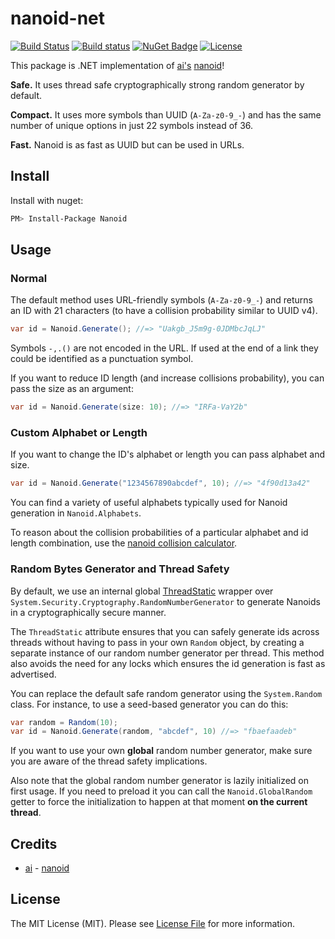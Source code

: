 # nanoid-net
[![Build Status](https://travis-ci.org/codeyu/nanoid-net.svg?branch=master)](https://travis-ci.org/codeyu/nanoid-net) [![Build status](https://ci.appveyor.com/api/projects/status/i1ni7r193fs4t9tq/branch/master?svg=true)](https://ci.appveyor.com/project/codeyu/nanoid-net/branch/master)
[![NuGet Badge](https://buildstats.info/nuget/Nanoid)](https://www.nuget.org/packages/Nanoid/) 
[![License](https://img.shields.io/badge/license-MIT%20License-blue.svg)](LICENSE)

This package is .NET implementation of [ai's](https://github.com/ai) [nanoid](https://github.com/ai/nanoid)!

**Safe.** It uses thread safe cryptographically strong random generator by default.

**Compact.** It uses more symbols than UUID (`A-Za-z0-9_-`)
and has the same number of unique options in just 22 symbols instead of 36.

**Fast.** Nanoid is as fast as UUID but can be used in URLs.

## Install

Install with nuget:

``` sh
PM> Install-Package Nanoid
```

## Usage

### Normal

The default method uses URL-friendly symbols (`A-Za-z0-9_-`) and returns an ID
with 21 characters (to have a collision probability similar to UUID v4).

```cs
var id = Nanoid.Generate(); //=> "Uakgb_J5m9g-0JDMbcJqLJ"
```

Symbols `-,.()` are not encoded in the URL. If used at the end of a link
they could be identified as a punctuation symbol.

If you want to reduce ID length (and increase collisions probability),
you can pass the size as an argument:

```cs
var id = Nanoid.Generate(size: 10); //=> "IRFa-VaY2b"
```

### Custom Alphabet or Length

If you want to change the ID's alphabet or length
you can pass alphabet and size.

```cs
var id = Nanoid.Generate("1234567890abcdef", 10); //=> "4f90d13a42"
```

You can find a variety of useful alphabets typically used for
Nanoid generation in `Nanoid.Alphabets`.

To reason about the collision probabilities of a particular
alphabet and id length combination, use the [nanoid collision calculator](https://zelark.github.io/nano-id-cc/).

### Random Bytes Generator and Thread Safety

By default, we use an internal global [ThreadStatic](https://learn.microsoft.com/en-us/dotnet/api/system.threadstaticattribute?view=net-8.0&redirectedfrom=MSDN)
wrapper over `System.Security.Cryptography.RandomNumberGenerator` to generate Nanoids in a cryptographically secure
manner.

The `ThreadStatic` attribute ensures that you can safely generate ids across threads without having
to pass in your own `Random` object, by creating a separate instance of our random number generator per thread.
This method also avoids the need for any locks which ensures the id generation is fast as advertised.

You can replace the default safe random generator using the `System.Random` class.
For instance, to use a seed-based generator you can do this:

```cs
var random = Random(10);
var id = Nanoid.Generate(random, "abcdef", 10) //=> "fbaefaadeb"
```

If you want to use your own **global** random number generator, make sure you are aware of the
thread safety implications.

Also note that the global random number generator is lazily initialized on first usage.
If you need to preload it you can call  the `Nanoid.GlobalRandom` getter to force the
initialization to happen at that moment **on the current thread**.

## Credits

- [ai](https://github.com/ai) - [nanoid](https://github.com/ai/nanoid)

## License

The MIT License (MIT). Please see [License File](LICENSE) for more information.